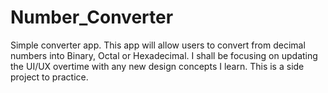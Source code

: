 # Number_Converter
 Simple converter app. This app will allow users to convert from decimal numbers into Binary, Octal or Hexadecimal. I shall be focusing on updating the UI/UX overtime with any new design concepts I learn. This is a side project to practice.
